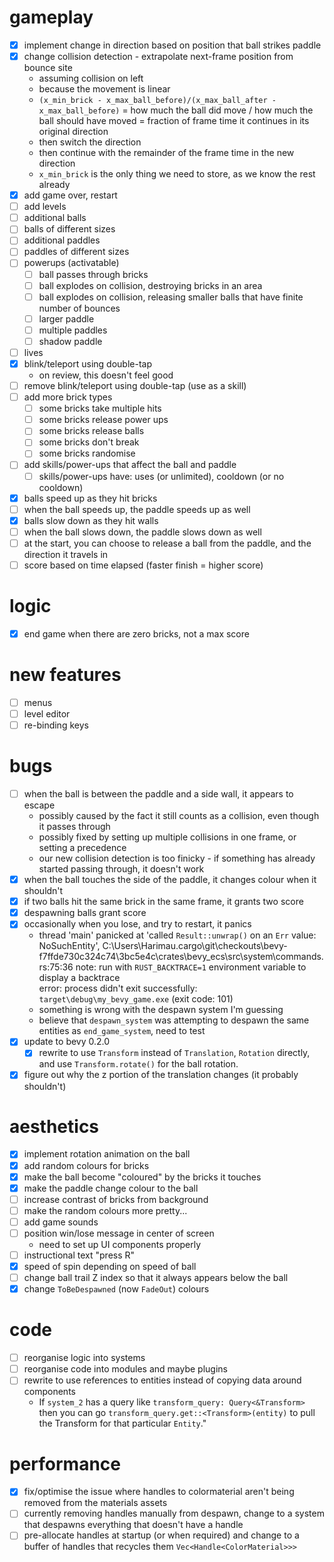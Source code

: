 # gameplay

- [x] implement change in direction based on position that ball strikes paddle
- [x] change collision detection - extrapolate next-frame position from bounce site
  - assuming collision on left
  - because the movement is linear
  - `(x_min_brick - x_max_ball_before)/(x_max_ball_after - x_max_ball_before)` =
    how much the ball did move / how much the ball should have moved =
    fraction of frame time it continues in its original direction
  - then switch the direction
  - then continue with the remainder of the frame time in the new direction
  - `x_min_brick` is the only thing we need to store, as we know the rest already
- [x] add game over, restart
- [ ] add levels
- [ ] additional balls
- [ ] balls of different sizes
- [ ] additional paddles
- [ ] paddles of different sizes
- [ ] powerups (activatable)
  - [ ] ball passes through bricks
  - [ ] ball explodes on collision, destroying bricks in an area
  - [ ] ball explodes on collision, releasing smaller balls that have finite number of bounces
  - [ ] larger paddle
  - [ ] multiple paddles
  - [ ] shadow paddle
- [ ] lives
- [x] blink/teleport using double-tap
  - on review, this doesn't feel good
- [ ] remove blink/teleport using double-tap (use as a skill)
- [ ] add more brick types
  - [ ] some bricks take multiple hits
  - [ ] some bricks release power ups
  - [ ] some bricks release balls
  - [ ] some bricks don't break
  - [ ] some bricks randomise
- [ ] add skills/power-ups that affect the ball and paddle
  - [ ] skills/power-ups have: uses (or unlimited), cooldown (or no cooldown)
- [x] balls speed up as they hit bricks
- [ ] when the ball speeds up, the paddle speeds up as well
- [x] balls slow down as they hit walls
- [ ] when the ball slows down, the paddle slows down as well
- [ ] at the start, you can choose to release a ball from the paddle, and the direction it travels in
- [ ] score based on time elapsed (faster finish = higher score)

# logic

- [x] end game when there are zero bricks, not a max score

# new features

- [ ] menus
- [ ] level editor
- [ ] re-binding keys

# bugs

- [ ] when the ball is between the paddle and a side wall, it appears to escape
  - possibly caused by the fact it still counts as a collision, even though it passes through
  - possibly fixed by setting up multiple collisions in one frame, or setting a precedence
  - our new collision detection is too finicky - if something has already started passing through, it doesn't work
- [x] when the ball touches the side of the paddle, it changes colour when it shouldn't
- [x] if two balls hit the same brick in the same frame, it grants two score
- [x] despawning balls grant score
- [x] occasionally when you lose, and try to restart, it panics
  - thread 'main' panicked at 'called `Result::unwrap()` on an `Err` value: NoSuchEntity', C:\Users\Harimau\.cargo\git\checkouts\bevy-f7ffde730c324c74\3bc5e4c\crates\bevy_ecs\src\system\commands.rs:75:36
    note: run with `RUST_BACKTRACE=1` environment variable to display a backtrace       
    error: process didn't exit successfully: `target\debug\my_bevy_game.exe` (exit code: 101)
  - something is wrong with the despawn system I'm guessing
  - believe that `despawn_system` was attempting to despawn the same entities as `end_game_system`, need to test
- [x] update to bevy 0.2.0
  - [x] rewrite to use `Transform` instead of `Translation`, `Rotation` directly, and use `Transform.rotate()` for the ball rotation.
- [x] figure out why the z portion of the translation changes (it probably shouldn't)

# aesthetics

- [x] implement rotation animation on the ball
- [x] add random colours for bricks
- [x] make the ball become "coloured" by the bricks it touches
- [x] make the paddle change colour to the ball
- [ ] increase contrast of bricks from background
- [ ] make the random colours more pretty...
- [ ] add game sounds
- [ ] position win/lose message in center of screen
  - need to set up UI components properly
- [ ] instructional text "press R"
- [x] speed of spin depending on speed of ball
- [ ] change ball trail Z index so that it always appears below the ball
- [x] change `ToBeDespawned` (now `FadeOut`) colours

# code

- [ ] reorganise logic into systems
- [ ] reorganise code into modules and maybe plugins
- [ ] rewrite to use references to entities instead of copying data around components
  - If `system_2` has a query like `transform_query: Query<&Transform>` then you can go
    `transform_query.get::<Transform>(entity)` to pull the Transform for that particular `Entity`."

# performance

- [x] fix/optimise the issue where handles to colormaterial aren't being removed from the materials assets
- [ ] currently removing handles manually from despawn, change to a system that despawns everything that doesn't have a handle
- [ ] pre-allocate handles at startup (or when required) and change to a buffer of handles that recycles them `Vec<Handle<ColorMaterial>>>`
